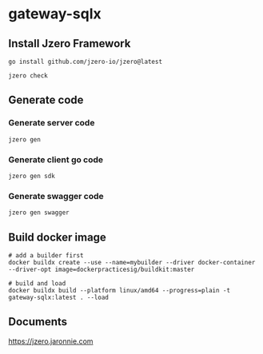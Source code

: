 # gateway-sqlx

## Install Jzero Framework

```shell
go install github.com/jzero-io/jzero@latest

jzero check
```

## Generate code

### Generate server code

```shell
jzero gen
```

### Generate client go code

```shell
jzero gen sdk
```

### Generate swagger code

```shell
jzero gen swagger
```

## Build docker image

```shell
# add a builder first
docker buildx create --use --name=mybuilder --driver docker-container --driver-opt image=dockerpracticesig/buildkit:master

# build and load
docker buildx build --platform linux/amd64 --progress=plain -t gateway-sqlx:latest . --load
```

## Documents

https://jzero.jaronnie.com